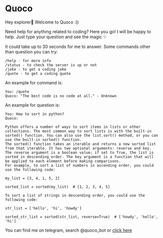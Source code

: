 # Quoco

Hey explorer👋 Welcome to Quoco :))

Need help for anything related to coding? Here you go!
I will be happy to help. Just type your question and see the magic ✨

It could take up to 30 seconds for me to answer.
Some commands other than question you can try:

```
/help - for more info
/status - to check the server is up or not
/joke - to get a coding joke
/quote - to get a coding quote
```

An example for command is:

```
You: /quote
Quoco: "The best code is no code at all." - Unknown
```

An example for question is: 

```
You: How to sort in python?
Quoco: 

Python offers a number of ways to sort items in lists or other collections. The most common way to sort lists is with the built-in sorted() function. You can also use the list.sort() method, or you can use the built-in sorted() function.
The sorted() function takes an iterable and returns a new sorted list from that iterable. It has two optional arguments: reverse and key. The reverse argument is a boolean value; if set to True, the list is sorted in descending order. The key argument is a function that will be applied to each element before making comparisons.
For example, to sort a list of numbers in ascending order, you could use the following code:

my_list = [3, 4, 1, 5, 2]

sorted_list = sorted(my_list)  # [1, 2, 3, 4, 5]

To sort a list of strings in descending order, you could use the following code:

str_list = ['hello', 'hi', 'howdy']

sorted_str_list = sorted(str_list, reverse=True)  # ['howdy', 'hello', 'hi']
```

You can find me on telegram, search @quoco_bot or [click here]('https://t.me/quoco_bot')
